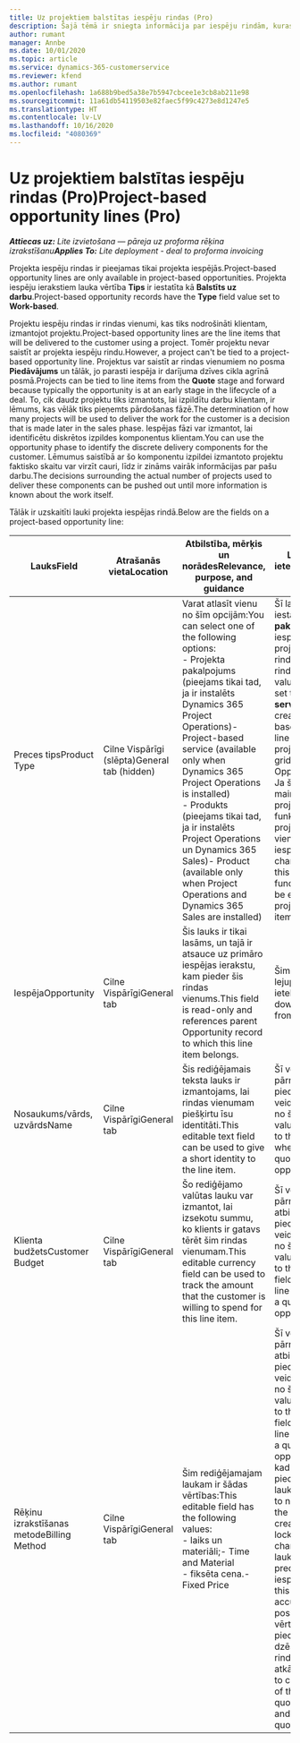 ```yaml
---
title: Uz projektiem balstītas iespēju rindas (Pro)
description: Šajā tēmā ir sniegta informācija par iespēju rindām, kuras ir balstītas uz projektu. (Pro)
author: rumant
manager: Annbe
ms.date: 10/01/2020
ms.topic: article
ms.service: dynamics-365-customerservice
ms.reviewer: kfend
ms.author: rumant
ms.openlocfilehash: 1a688b9bed5a38e7b5947cbcee1e3cb8ab211e98
ms.sourcegitcommit: 11a61db54119503e82faec5f99c4273e8d1247e5
ms.translationtype: HT
ms.contentlocale: lv-LV
ms.lasthandoff: 10/16/2020
ms.locfileid: "4080369"
---
```

# <a name="project-based-opportunity-lines-pro"></a><span data-ttu-id="12d43-104">Uz projektiem balstītas iespēju rindas (Pro)</span><span class="sxs-lookup"><span data-stu-id="12d43-104">Project-based opportunity lines (Pro)</span></span>

<span data-ttu-id="12d43-105">_**Attiecas uz:** Lite izvietošana — pāreja uz proforma rēķina izrakstīšanu_</span><span class="sxs-lookup"><span data-stu-id="12d43-105">_**Applies To:** Lite deployment - deal to proforma invoicing_</span></span>

<span data-ttu-id="12d43-106">Projekta iespēju rindas ir pieejamas tikai projekta iespējās.</span><span class="sxs-lookup"><span data-stu-id="12d43-106">Project-based opportunity lines are only available in project-based opportunities.</span></span> <span data-ttu-id="12d43-107">Projekta iespēju ierakstiem lauka vērtība **Tips** ir iestatīta kā **Balstīts uz darbu**.</span><span class="sxs-lookup"><span data-stu-id="12d43-107">Project-based opportunity records have the **Type** field value set to **Work-based**.</span></span>

<span data-ttu-id="12d43-108">Projektu iespēju rindas ir rindas vienumi, kas tiks nodrošināti klientam, izmantojot projektu.</span><span class="sxs-lookup"><span data-stu-id="12d43-108">Project-based opportunity lines are the line items that will be delivered to the customer using a project.</span></span> <span data-ttu-id="12d43-109">Tomēr projektu nevar saistīt ar projekta iespēju rindu.</span><span class="sxs-lookup"><span data-stu-id="12d43-109">However, a project can't be tied to a project-based opportunity line.</span></span> <span data-ttu-id="12d43-110">Projektus var saistīt ar rindas vienumiem no posma **Piedāvājums** un tālāk, jo parasti iespēja ir darījuma dzīves cikla agrīnā posmā.</span><span class="sxs-lookup"><span data-stu-id="12d43-110">Projects can be tied to line items from the **Quote** stage and forward because typically the opportunity is at an early stage in the lifecycle of a deal.</span></span> <span data-ttu-id="12d43-111">To, cik daudz projektu tiks izmantots, lai izpildītu darbu klientam, ir lēmums, kas vēlāk tiks pieņemts pārdošanas fāzē.</span><span class="sxs-lookup"><span data-stu-id="12d43-111">The determination of how many projects will be used to deliver the work for the customer is a decision that is made later in the sales phase.</span></span> <span data-ttu-id="12d43-112">Iespējas fāzi var izmantot, lai identificētu diskrētos izpildes komponentus klientam.</span><span class="sxs-lookup"><span data-stu-id="12d43-112">You can use the opportunity phase to identify the discrete delivery components for the customer.</span></span> <span data-ttu-id="12d43-113">Lēmumus saistībā ar šo komponentu izpildei izmantoto projektu faktisko skaitu var virzīt cauri, līdz ir zināms vairāk informācijas par pašu darbu.</span><span class="sxs-lookup"><span data-stu-id="12d43-113">The decisions surrounding the actual number of projects used to deliver these components can be pushed out until more information is known about the work itself.</span></span>

<span data-ttu-id="12d43-114">Tālāk ir uzskaitīti lauki projekta iespējas rindā.</span><span class="sxs-lookup"><span data-stu-id="12d43-114">Below are the fields on a project-based opportunity line:</span></span>

| <span data-ttu-id="12d43-115">**Lauks**</span><span class="sxs-lookup"><span data-stu-id="12d43-115">**Field**</span></span> | <span data-ttu-id="12d43-116">**Atrašanās vieta**</span><span class="sxs-lookup"><span data-stu-id="12d43-116">**Location**</span></span> | <span data-ttu-id="12d43-117">**Atbilstība, mērķis un norādes**</span><span class="sxs-lookup"><span data-stu-id="12d43-117">**Relevance, purpose, and guidance**</span></span> | <span data-ttu-id="12d43-118">**Lejupstraumes ietekme**</span><span class="sxs-lookup"><span data-stu-id="12d43-118">**Downstream impact**</span></span> |
| --- | --- | --- | --- |
| <span data-ttu-id="12d43-119">Preces tips</span><span class="sxs-lookup"><span data-stu-id="12d43-119">Product Type</span></span> | <span data-ttu-id="12d43-120">Cilne Vispārīgi (slēpta)</span><span class="sxs-lookup"><span data-stu-id="12d43-120">General tab (hidden)</span></span> | <span data-ttu-id="12d43-121">Varat atlasīt vienu no šīm opcijām:</span><span class="sxs-lookup"><span data-stu-id="12d43-121">You can select one of the following options:</span></span></br><span data-ttu-id="12d43-122">- Projekta pakalpojums (pieejams tikai tad, ja ir instalēts Dynamics 365 Project Operations)</span><span class="sxs-lookup"><span data-stu-id="12d43-122">- Project-based service (available only when Dynamics 365 Project Operations is installed)</span></span></br><span data-ttu-id="12d43-123">- Produkts (pieejams tikai tad, ja ir instalēts Project Operations un Dynamics 365 Sales)</span><span class="sxs-lookup"><span data-stu-id="12d43-123">- Product (available only when Project Operations and Dynamics 365 Sales are installed)</span></span> | <span data-ttu-id="12d43-124">Šī lauka vērtība tiek iestatīta uz **Projekta pakalpojums** , kad iespējai tiek izveidota projekta iespēju rinda no projekta rindu režģa.</span><span class="sxs-lookup"><span data-stu-id="12d43-124">The value of this field is set to **Project-based service** when you create a project-based opportunity line from the project-based lines grid on the Opportunity.</span></span> <br> <span data-ttu-id="12d43-125">Ja šī vērtība tiek mainīta vai ignorēta, projekta funkcionalitāte projekta rindas vienumiem netiks iespējota.</span><span class="sxs-lookup"><span data-stu-id="12d43-125">If you change or override this value, the project functionality won't be enabled on your project-based line items.</span></span> |
| <span data-ttu-id="12d43-126">Iespēja</span><span class="sxs-lookup"><span data-stu-id="12d43-126">Opportunity</span></span> | <span data-ttu-id="12d43-127">Cilne Vispārīgi</span><span class="sxs-lookup"><span data-stu-id="12d43-127">General tab</span></span> | <span data-ttu-id="12d43-128">Šis lauks ir tikai lasāms, un tajā ir atsauce uz primāro iespējas ierakstu, kam pieder šis rindas vienums.</span><span class="sxs-lookup"><span data-stu-id="12d43-128">This field is read-only and references parent Opportunity record to which this line item belongs.</span></span> | <span data-ttu-id="12d43-129">Šim laukam nav lejupstraumes ietekmes.</span><span class="sxs-lookup"><span data-stu-id="12d43-129">There is no downstream impact from this field.</span></span> |
| <span data-ttu-id="12d43-130">Nosaukums/vārds, uzvārds</span><span class="sxs-lookup"><span data-stu-id="12d43-130">Name</span></span> | <span data-ttu-id="12d43-131">Cilne Vispārīgi</span><span class="sxs-lookup"><span data-stu-id="12d43-131">General tab</span></span> | <span data-ttu-id="12d43-132">Šis rediģējamais teksta lauks ir izmantojams, lai rindas vienumam piešķirtu īsu identitāti.</span><span class="sxs-lookup"><span data-stu-id="12d43-132">This editable text field can be used to give a short identity to the line item.</span></span> | <span data-ttu-id="12d43-133">Šī vērtība tiek pārnesta uz piedāvājuma rindu, veidojot piedāvājumu no šīs iespējas.</span><span class="sxs-lookup"><span data-stu-id="12d43-133">This value is carried over to the quote line when you create a quote from this opportunity.</span></span> |
| <span data-ttu-id="12d43-134">Klienta budžets</span><span class="sxs-lookup"><span data-stu-id="12d43-134">Customer Budget</span></span> | <span data-ttu-id="12d43-135">Cilne Vispārīgi</span><span class="sxs-lookup"><span data-stu-id="12d43-135">General tab</span></span> | <span data-ttu-id="12d43-136">Šo rediģējamo valūtas lauku var izmantot, lai izsekotu summu, ko klients ir gatavs tērēt šim rindas vienumam.</span><span class="sxs-lookup"><span data-stu-id="12d43-136">This editable currency field can be used to track the amount that the customer is willing to spend for this line item.</span></span> | <span data-ttu-id="12d43-137">Šī vērtība tiek pārnesta uz atbilstošo lauku piedāvājuma rindā, veidojot piedāvājumu no šīs iespējas.</span><span class="sxs-lookup"><span data-stu-id="12d43-137">This value is carried over to the corresponding field on the quote line when you create a quote from this opportunity.</span></span> |
| <span data-ttu-id="12d43-138">Rēķinu izrakstīšanas metode</span><span class="sxs-lookup"><span data-stu-id="12d43-138">Billing Method</span></span> | <span data-ttu-id="12d43-139">Cilne Vispārīgi</span><span class="sxs-lookup"><span data-stu-id="12d43-139">General tab</span></span> | <span data-ttu-id="12d43-140">Šim rediģējamajam laukam ir šādas vērtības:</span><span class="sxs-lookup"><span data-stu-id="12d43-140">This editable field has the following values:</span></span></br><span data-ttu-id="12d43-141">- laiks un materiāli;</span><span class="sxs-lookup"><span data-stu-id="12d43-141">- Time and Material</span></span></br><span data-ttu-id="12d43-142">- fiksēta cena.</span><span class="sxs-lookup"><span data-stu-id="12d43-142">- Fixed Price</span></span> | <span data-ttu-id="12d43-143">Šī vērtība tiek pārnesta uz atbilstošo lauku piedāvājuma rindā, veidojot piedāvājumu no šīs iespējas.</span><span class="sxs-lookup"><span data-stu-id="12d43-143">This value is carried over to the corresponding field on the quote line when you create a quote from this opportunity.</span></span> <span data-ttu-id="12d43-144">Pēc tam, kad ir izveidota piedāvājuma rinda, lauks tiek bloķēts, un to nevar mainīt.</span><span class="sxs-lookup"><span data-stu-id="12d43-144">After the quote line is created, the field is locked and can't be changed.</span></span> <span data-ttu-id="12d43-145">Piešķiriet šī lauka vērtību, cik precīzi vien iespējams.</span><span class="sxs-lookup"><span data-stu-id="12d43-145">Assign this field value as accurately as possible.</span></span> <span data-ttu-id="12d43-146">Ja šī lauka vērtība ir jāmaina piedāvājuma rindā, dzēsiet piedāvājuma rindu un izveidojiet to atkārtoti.</span><span class="sxs-lookup"><span data-stu-id="12d43-146">If you need to change the value of this field on the quote line, delete and re-create the quote line.</span></span> |
